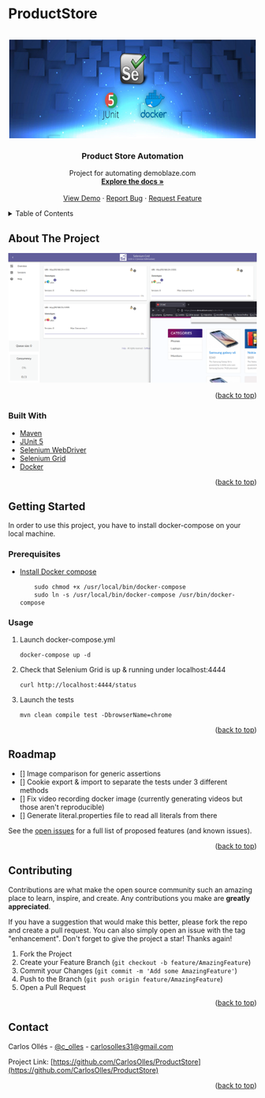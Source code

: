# ProductStore


<div id="top"></div>



<!-- PROJECT LOGO -->
<br />
<div align="center">

  <a href="https://github.com/CarlosOlles/ProductStore">
    <img src="images/logo.jpg" alt="Logo" width="500" height="200">
  </a>

<h3 align="center">Product Store Automation</h3>

  <p align="center">
    Project for automating demoblaze.com
    <br />
    <a href="https://github.com/CarlosOlles/ProductStore"><strong>Explore the docs »</strong></a>
    <br />
    <br />
    <a href="https://github.com/CarlosOlles/ProductStore">View Demo</a>
    ·
    <a href="https://github.com/CarlosOlles/ProductStore/issues">Report Bug</a>
    ·
    <a href="https://github.com/github_username/repo_name/issues">Request Feature</a>
  </p>
</div>



<!-- TABLE OF CONTENTS -->
<details>
  <summary>Table of Contents</summary>
  <ol>
    <li>
      <a href="#about-the-project">About The Project</a>
      <ul>
        <li><a href="#built-with">Built With</a></li>
      </ul>
    </li>
    <li>
      <a href="#getting-started">Getting Started</a>
      <ul>
        <li><a href="#prerequisites">Prerequisites</a></li>
        <li><a href="#installation">Installation</a></li>
      </ul>
    </li>
    <li><a href="#usage">Usage</a></li>
    <li><a href="#roadmap">Roadmap</a></li>
    <li><a href="#contributing">Contributing</a></li>
    <li><a href="#license">License</a></li>
    <li><a href="#contact">Contact</a></li>
    <li><a href="#acknowledgments">Acknowledgments</a></li>
  </ol>
</details>



<!-- ABOUT THE PROJECT -->
## About The Project

[![Product Name Screen Shot][product-screenshot]](https://example.com)

<p align="right">(<a href="#top">back to top</a>)</p>



### Built With

* [Maven](https://maven.apache.org/)
* [JUnit 5](https://junit.org/junit5/)
* [Selenium WebDriver](https://www.selenium.dev/documentation/webdriver/)
* [Selenium Grid](https://www.selenium.dev/documentation/grid/)
* [Docker](https://www.docker.com/)

<p align="right">(<a href="#top">back to top</a>)</p>



<!-- GETTING STARTED -->
## Getting Started

In order to use this project, you have to install docker-compose on your local machine.

### Prerequisites

* [Install Docker compose](https://docs.docker.com/compose/install/)
  ``` sudo curl -L "https://github.com/docker/compose/releases/download/1.29.2/docker-compose-$(uname -s)-$(uname -m)" -o /usr/local/bin/docker-compose
      sudo chmod +x /usr/local/bin/docker-compose
      sudo ln -s /usr/local/bin/docker-compose /usr/bin/docker-compose
  ```

### Usage

1. Launch docker-compose.yml
   ```
   docker-compose up -d
   ```
2. Check that Selenium Grid is up & running under localhost:4444
   ```
   curl http://localhost:4444/status
   ```
3. Launch the tests
   ```
   mvn clean compile test -DbrowserName=chrome
   ```

<p align="right">(<a href="#top">back to top</a>)</p>


<!-- ROADMAP -->
## Roadmap

- [] Image comparison for generic assertions
- [] Cookie export & import to separate the tests under 3 different methods
- [] Fix video recording docker image (currently generating videos but those aren't reproducible)
- [] Generate literal.properties file to read all literals from there


See the [open issues](https://github.com/CarlosOlles/ProductStore/issues) for a full list of proposed features (and known issues).

<p align="right">(<a href="#top">back to top</a>)</p>



<!-- CONTRIBUTING -->
## Contributing

Contributions are what make the open source community such an amazing place to learn, inspire, and create. Any contributions you make are **greatly appreciated**.

If you have a suggestion that would make this better, please fork the repo and create a pull request. You can also simply open an issue with the tag "enhancement".
Don't forget to give the project a star! Thanks again!

1. Fork the Project
2. Create your Feature Branch (`git checkout -b feature/AmazingFeature`)
3. Commit your Changes (`git commit -m 'Add some AmazingFeature'`)
4. Push to the Branch (`git push origin feature/AmazingFeature`)
5. Open a Pull Request

<p align="right">(<a href="#top">back to top</a>)</p>


<!-- CONTACT -->
## Contact

Carlos Ollés - [@c_olles](https://twitter.com/c_olles) - carlosolles31@gmail.com

Project Link: [https://github.com/CarlosOlles/ProductStore](https://github.com/CarlosOlles/ProductStore)

<p align="right">(<a href="#top">back to top</a>)</p>


<!-- MARKDOWN LINKS & IMAGES -->
<!-- https://www.markdownguide.org/basic-syntax/#reference-style-links -->
[contributors-shield]: https://img.shields.io/github/contributors/CarlosOlles/ProductStore.svg?style=for-the-badge
[contributors-url]: https://github.com/CarlosOlles/ProductStore/graphs/contributors
[forks-shield]: https://img.shields.io/github/forks/CarlosOlles/ProductStore.svg?style=for-the-badge
[forks-url]: https://github.com/CarlosOlles/ProductStore/network/members
[stars-shield]: https://img.shields.io/github/stars/CarlosOlles/ProductStore.svg?style=for-the-badge
[stars-url]: https://github.com/CarlosOlles/ProductStore/stargazers
[issues-shield]: https://img.shields.io/github/issues/CarlosOlles/ProductStore.svg?style=for-the-badge
[issues-url]: https://github.com/CarlosOlles/ProductStore/issues
[license-shield]: https://img.shields.io/github/license/CarlosOlles/ProductStore.svg?style=for-the-badge
[license-url]: https://github.com/CarlosOlles/ProductStore/blob/master/LICENSE.txt
[linkedin-url]: https://www.linkedin.com/in/carlos-olles/
[product-screenshot]: images/screenshot.png
